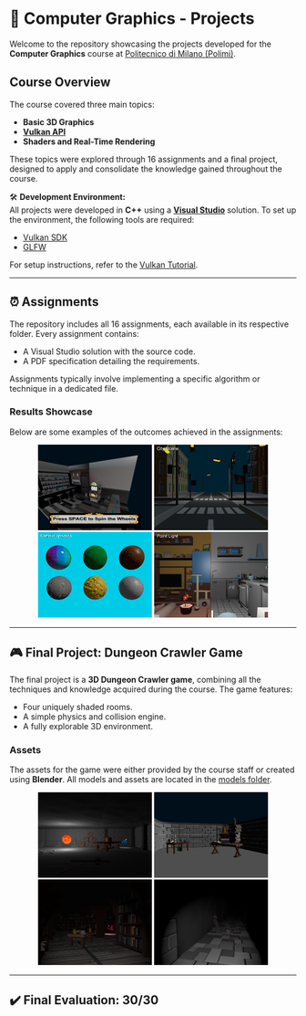 # 🎲 Computer Graphics - Projects

Welcome to the repository showcasing the projects developed for the **Computer Graphics** course at [Politecnico di Milano (Polimi)](https://www.polimi.it/).

## Course Overview

The course covered three main topics:
- **Basic 3D Graphics**
- **[Vulkan API](https://www.vulkan.org/)**
- **Shaders and Real-Time Rendering**

These topics were explored through 16 assignments and a final project, designed to apply and consolidate the knowledge gained throughout the course.

🛠️ **Development Environment:**  
All projects were developed in **C++** using a **[Visual Studio](https://visualstudio.microsoft.com/)** solution. To set up the environment, the following tools are required:  
- [Vulkan SDK](https://vulkan.lunarg.com/)  
- [GLFW](https://www.glfw.org/)  

For setup instructions, refer to the [Vulkan Tutorial](https://vulkan-tutorial.com/Development_environment).  

---

## ⏰ Assignments

The repository includes all 16 assignments, each available in its respective folder. Every assignment contains:
- A Visual Studio solution with the source code.
- A PDF specification detailing the requirements.

Assignments typically involve implementing a specific algorithm or technique in a dedicated file.

### Results Showcase

Below are some examples of the outcomes achieved in the assignments:

<div align="center">
    <img src="images/A16.png" alt="Assignment 16" style="width: 200px; height: 150px; object-fit: cover;">
    <img src="images/A13.png" alt="Assignment 13" style="width: 200px; height: 150px; object-fit: cover;">
    <img src="images/A12.png" alt="Assignment 12a" style="width: 200px; height: 150px; object-fit: cover;">
    <img src="images/A11.png" alt="Assignment 11" style="width: 200px; height: 150px; object-fit: cover;">
</div>

---

## 🎮 Final Project: Dungeon Crawler Game

The final project is a **3D Dungeon Crawler game**, combining all the techniques and knowledge acquired during the course. The game features:
- Four uniquely shaded rooms.
- A simple physics and collision engine.
- A fully explorable 3D environment.

### Assets  
The assets for the game were either provided by the course staff or created using **Blender**. All models and assets are located in the [models folder](DungeonCrawler/CGFP/CGFP/models).

<div align="center">
    <img src="images/room1.png" alt="Assignment 16" style="width: 200px; height: 150px; object-fit: cover;">
    <img src="images/room2.png" alt="Assignment 13" style="width: 200px; height: 150px; object-fit: cover;">
    <img src="images/room3.png" alt="Assignment 12a" style="width: 200px; height: 150px; object-fit: cover;">
    <img src="images/room4.png" alt="Assignment 12b" style="width: 200px; height: 150px; object-fit: cover;">
</div>

---
## ✔️ Final Evaluation: **30/30**
